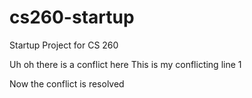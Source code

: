 # cs260-startup
Startup Project for CS 260

Uh oh there is a conflict here
This is my conflicting line 1

Now the conflict is resolved